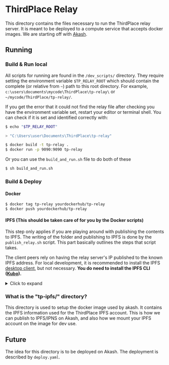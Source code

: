 # ThirdPlace Relay

This directory contains the files necessary to run the ThirdPlace relay server.
It is meant to be deployed to a compute service that accepts docker images.
We are starting off with [Akash](https://akash.network/).

## Running

### Build & Run local

All scripts for running are found in the `/dev_scripts/` directory.
They require setting the environment variable `$TP_RELAY_ROOT` which should contain
the complete (or relative from `~`) path to this root directory.
For example, `c:\users\documents\mycode\ThirdPlace\tp-relay\` or `~/mycode/ThirdPlace/tp-relay/`.

If you get the error that it could not find the relay file after checking you have the environment variable set,
restart your editor or terminal shell. You can check if it is set and identified correctly with:

```sh
$ echo "$TP_RELAY_ROOT"

> "C:\Users\user\Documents\ThirdPlace\tp-relay"
```

```sh
$ docker build -t tp-relay .
$ docker run -p 9090:9090 tp-relay
```

Or you can use the `build_and_run.sh` file to do both of these

```sh
$ sh build_and_run.sh
```

### Build & Deploy

#### Docker

```sh
$ docker tag tp-relay yourdockerhub/tp-relay
$ docker push yourdockerhub/tp-relay
```

#### IPFS (This should be taken care of for you by the Docker scripts)

This step only applies if you are playing around with publishing the contents to IPFS.
The writing of the folder and publishing to IPFS is done by the `publish_relay.sh` script.
This part basically outlines the steps that script takes.

The client peers rely on having the relay server's IP published to the known IPFS address.
For local development, it is recommended to install the IPFS [desktop client](https://docs.ipfs.tech/install/ipfs-desktop/), but not necessary.
__You do need to install the IPFS CLI ([Kubo](https://docs.ipfs.tech/install/command-line/)).__


<details>
  <summary>Click to expand</summary>
For the first time, you need to create a key:

```sh
$ ipfs key gen --type=rsa --size=2048 tp-relay-key
```

Add the top level relay directory to IPFS. Store the content ID (CID) in a local var:

```sh
$ CID=ipfs add -r -Q ./tp-relay-ipfs
```

Pin it to local device so it doesn't dissappear into the ether:

```sh
$ ipfs pin add $CID
```

Publish it to the named key so we can reference it via static address:

```sh
$ ipfs name publish --key="tp-relay-key" "/ipfs/$CID"

> Published to [IPNS domain]: /ipfs/[CID]
```

NOTE: This step may take a bit of time as it published the content to peers.

The production instance uses the key from the official ThirdPlace account.
For local development, you will use the IPNS address for your IPFS account.
This is the [IPNS domain] from the output of the publish command.

If you want to test that your IPNS domain can be resolved, or that the contents are updated or reachable,
you can use the following commands:

- Resolve your IPNS domain

```sh
$ ipfs name resolve /ipns/[IPNS domain]

> /ipfs/[CID of top level tp-relay directory]
```

- Retrieve the contents

```sh
$ ipfs cat /ipns/[IPNS domain]/relay-addr.txt

> [contents of relay-addr.txt]
```
</details>


### What is the "tp-ipfs/" directory?

This directory is used to setup the docker image used by akash.
It contains the IPFS information used for the ThirdPlace IPFS account.
This is how we can publish to IPFS/IPNS on Akash, and also how we mount your IPFS account on the image for dev use.

## Future

The idea for this directory is to be deployed on Akash.
The deployment is described by `deploy.yaml`.
